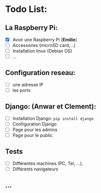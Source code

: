 # Todo List:

## La Raspberry Pi: 
- [x] Avoir une Raspberry Pi (**Emilie**)
- [ ] Accessoires (microSD card, ..)
- [ ] Installation linux (Debian OS)
- [ ] ...

## Configuration reseau:
- [ ] une adresse IP
- [ ] les ports

## Django: (**Anwar** et **Clement**):
- [ ] Installation Django: `pip install django`
- [ ] Configuration Django 
- [ ] Page pour les admins
- [ ] Page pour le public

## Tests
- [ ] Différentes machines (PC, Tel, ...), 
- [ ] Différents navigateurs

## ...
